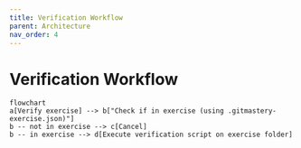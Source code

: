 ```yaml
---
title: Verification Workflow
parent: Architecture
nav_order: 4
---
```


# Verification Workflow

```mermaid
flowchart
a[Verify exercise] --> b["Check if in exercise (using .gitmastery-exercise.json)"]
b -- not in exercise --> c[Cancel]
b -- in exercise --> d[Execute verification script on exercise folder]
```
